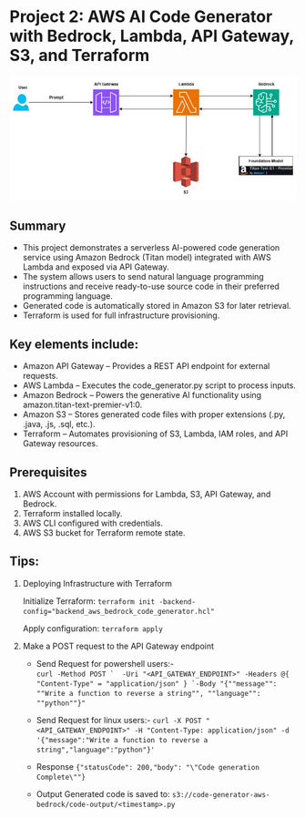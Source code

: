 # Project 2: AWS AI Code Generator with Bedrock, Lambda, API Gateway, S3, and Terraform

![View the architecture diagram](https://github.com/Thomas-K-John/generative-ai-projects/blob/main/projects/aws_bedrock_code_generator/data/architecture.jpg)

## Summary

- This project demonstrates a serverless AI-powered code generation service using Amazon Bedrock (Titan model) integrated with AWS Lambda and exposed via API Gateway.
- The system allows users to send natural language programming instructions and receive ready-to-use source code in their preferred programming language.
- Generated code is automatically stored in Amazon S3 for later retrieval.
- Terraform is used for full infrastructure provisioning.

## Key elements include:

- Amazon API Gateway – Provides a REST API endpoint for external requests.
- AWS Lambda – Executes the code_generator.py script to process inputs.
- Amazon Bedrock – Powers the generative AI functionality using amazon.titan-text-premier-v1:0.
- Amazon S3 – Stores generated code files with proper extensions (.py, .java, .js, .sql, etc.).
- Terraform – Automates provisioning of S3, Lambda, IAM roles, and API Gateway resources.

## Prerequisites

1. AWS Account with permissions for Lambda, S3, API Gateway, and Bedrock.
2. Terraform installed locally.
3. AWS CLI configured with credentials.
4. AWS S3 bucket for Terraform remote state.

## Tips:

1. Deploying Infrastructure with Terraform
   
   Initialize Terraform:
   ```terraform init -backend-config="backend_aws_bedrock_code_generator.hcl"```

   Apply configuration:
   `terraform apply`
   
2. Make a POST request to the API Gateway endpoint
   * Send Request for powershell users:-   
   ``` curl -Method POST `  -Uri "<API_GATEWAY_ENDPOINT>" -Headers @{ "Content-Type" = "application/json" } `-Body "{""message"": ""Write a function to reverse a string"", ""language"": ""python""}" ```
   
   * Send Request for linux users:-
   ```curl -X POST "<API_GATEWAY_ENDPOINT>" -H "Content-Type: application/json" -d '{"message":"Write a function to reverse a string","language":"python"}' ```

   * Response
   ```{"statusCode": 200,"body": "\"Code generation Complete\""}```

   * Output
   Generated code is saved to:
   ```s3://code-generator-aws-bedrock/code-output/<timestamp>.py```
